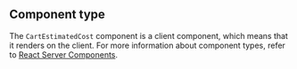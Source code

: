 ## Component type

The `CartEstimatedCost` component is a client component, which means that it renders on the client.
For more information about component types, refer to [React Server Components](/api/hydrogen/framework/react-server-components).
